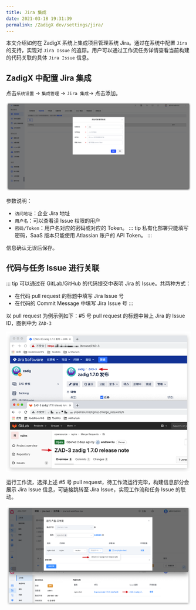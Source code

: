 ```yaml
---
title: Jira 集成
date: 2021-03-18 19:31:39
permalink: /ZadigX dev/settings/jira/
---
```


本文介绍如何在 ZadigX 系统上集成项目管理系统 Jira。通过在系统中配置 `Jira` 的支持，实现对 `Jira Issue` 的追踪。用户可以通过工作流任务详情查看当前构建的代码关联的具体 `Jira Issue` 信息。

## ZadigX 中配置 Jira 集成

点击`系统设置` -> `集成管理`  -> `Jira 集成`-> 点击添加。

![Jira](../_images/jira1.png)

参数说明：
- `访问地址`：企业 Jira 地址
- `用户名`：可以查看读 Issue 权限的用户
- `密码/Token`：用户名对应的密码或对应的 Token。
::: tip
私有化部署只能填写密码，SaaS 版本只能使用 Atlassian 账户的 API Token。
:::

信息确认无误后保存。

## 代码与任务 Issue 进行关联

::: tip
可以通过在 GitLab/GitHub 的代码提交中表明 Jira 的 Issue。共两种方式：

- 在代码 pull request 的标题中填写 Jira Issue 号
- 在代码的 Commit Message 中填写 Jira Issue 号
:::

以 pull request 为例示例如下：#5 号 pull request 的标题中带上 Jira 的 Issue ID，图例中为 `ZAD-3`

![jira_task](../_images/config_jira_issue_with_pr.png)

运行工作流，选择上述 #5 号 pull request，待工作流运行完毕，构建信息部分会展示 Jira Issue 信息，可链接跳转至 Jira Issue，实现工作流和任务 Issue 的联动。

![jira_task](../_images/show_jira_issue_info.png)

